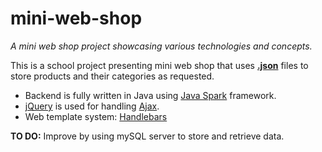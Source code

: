 # mini-web-shop
_A mini web shop project showcasing various technologies and concepts._

This is a school project presenting mini web shop that uses **[.json]** files to store products and their categories as requested.
- Backend is fully written in Java using [Java Spark] framework.
- [jQuery] is used for handling [Ajax].
- Web template system: [Handlebars]

**TO DO:**
Improve by using mySQL server to store and retrieve data.


[Java Spark]: <https://sparkjava.com>
[.json]: <https://en.wikipedia.org/wiki/JSON>
[jQuery]: <https://jquery.com/>
[Ajax]: <https://en.wikipedia.org/wiki/Ajax_(programming)>
[Handlebars]: <https://handlebarsjs.com/>
